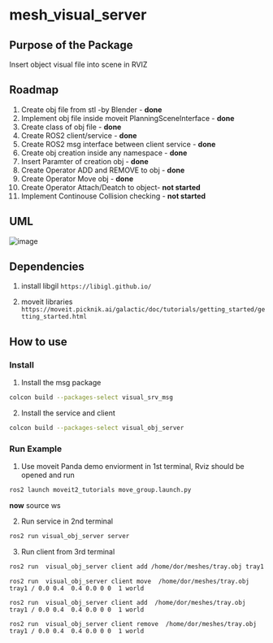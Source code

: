 # mesh_visual_server

## Purpose of the Package
Insert object visual file into scene in RVIZ

## Roadmap
1. Create obj file from stl -by Blender - **done**
2. Implement obj file inside moveit PlanningSceneInterface - **done**
3. Create class of obj file - **done**
4. Create ROS2 client/service - **done**
5. Create ROS2 msg interface between client service - **done**
6. Create obj creation inside any namespace - **done**
7. Insert Paramter of creation obj - **done**
8. Create Operator ADD and REMOVE to obj - **done**
9. Create Operator Move obj - **done**
10. Create Operator Attach/Deatch to object- **not started**
11. Implement Continouse Collision checking - **not started**

## UML
![image](https://user-images.githubusercontent.com/122228012/219320037-0695e19e-f8c5-4b42-8ae1-a758dc923be0.png)

## Dependencies
1. install libgil
```https://libigl.github.io/```

2. moveit libraries
```https://moveit.picknik.ai/galactic/doc/tutorials/getting_started/getting_started.html```

## How to use
### Install
1. Install the msg package
```bash
colcon build --packages-select visual_srv_msg
```
2. Install the service and client
```bash
colcon build --packages-select visual_obj_server
```
### Run Example

1. Use moveit Panda demo enviorment in 1st terminal, Rviz should be opened and run
```bash
ros2 launch moveit2_tutorials move_group.launch.py
```
**now** source ws

2. Run service in 2nd terminal
```bash
ros2 run visual_obj_server server
```
3. Run client from 3rd terminal
```bash
ros2 run  visual_obj_server client add /home/dor/meshes/tray.obj tray1 / 1.0 1.1 1.3 1.
```
```
ros2 run  visual_obj_server client move  /home/dor/meshes/tray.obj tray1 / 0.0 0.4  0.4 0.0 0 0  1 world
```
```
ros2 run  visual_obj_server client add  /home/dor/meshes/tray.obj tray1 / 0.0 0.4  0.4 0.0 0 0  1 world
```
```
ros2 run  visual_obj_server client remove  /home/dor/meshes/tray.obj tray1 / 0.0 0.4  0.4 0.0 0 0  1 world
```


